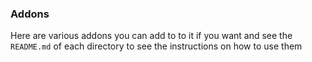 ### Addons
Here are various addons you can add to to it if you want and see the `README.md` of each directory to see the instructions on how to use them
